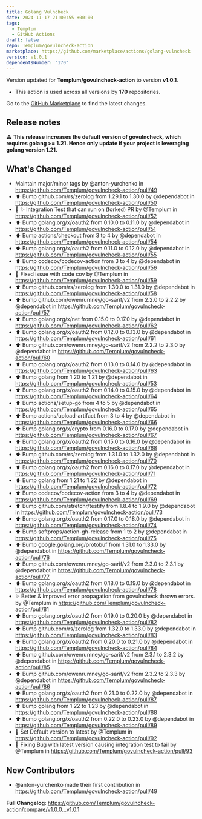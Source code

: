 ```yaml
---
title: Golang Vulncheck
date: 2024-11-17 21:00:55 +00:00
tags:
  - Templum
  - GitHub Actions
draft: false
repo: Templum/govulncheck-action
marketplace: https://github.com/marketplace/actions/golang-vulncheck
version: v1.0.1
dependentsNumber: "170"
---
```



Version updated for **Templum/govulncheck-action** to version **v1.0.1**.
- This action is used across all versions by **170** repositories.

Go to the [GitHub Marketplace](https://github.com/marketplace/actions/golang-vulncheck) to find the latest changes.

## Release notes

⚠️ **This release increases the default version of govulncheck, which requires golang >= 1.21. Hence only update if your project is leveraging golang version 1.21.**


## What's Changed
* Maintain major/minor tags by @anton-yurchenko in https://github.com/Templum/govulncheck-action/pull/49
* ⬆️ Bump github.com/rs/zerolog from 1.29.1 to 1.30.0 by @dependabot in https://github.com/Templum/govulncheck-action/pull/50
* :construction_worker: :sparkles: Integration Test that can run on (forked) PR by @Templum in https://github.com/Templum/govulncheck-action/pull/52
* ⬆️ Bump golang.org/x/oauth2 from 0.10.0 to 0.11.0 by @dependabot in https://github.com/Templum/govulncheck-action/pull/51
* ⬆️ Bump actions/checkout from 3 to 4 by @dependabot in https://github.com/Templum/govulncheck-action/pull/54
* ⬆️ Bump golang.org/x/oauth2 from 0.11.0 to 0.12.0 by @dependabot in https://github.com/Templum/govulncheck-action/pull/55
* ⬆️ Bump codecov/codecov-action from 3 to 4 by @dependabot in https://github.com/Templum/govulncheck-action/pull/56
* :bug: Fixed issue with code cov by @Templum in https://github.com/Templum/govulncheck-action/pull/59
* ⬆️ Bump github.com/rs/zerolog from 1.30.0 to 1.31.0 by @dependabot in https://github.com/Templum/govulncheck-action/pull/58
* ⬆️ Bump github.com/owenrumney/go-sarif/v2 from 2.2.0 to 2.2.2 by @dependabot in https://github.com/Templum/govulncheck-action/pull/57
* ⬆️ Bump golang.org/x/net from 0.15.0 to 0.17.0 by @dependabot in https://github.com/Templum/govulncheck-action/pull/62
* ⬆️ Bump golang.org/x/oauth2 from 0.12.0 to 0.13.0 by @dependabot in https://github.com/Templum/govulncheck-action/pull/61
* ⬆️ Bump github.com/owenrumney/go-sarif/v2 from 2.2.2 to 2.3.0 by @dependabot in https://github.com/Templum/govulncheck-action/pull/60
* ⬆️ Bump golang.org/x/oauth2 from 0.13.0 to 0.14.0 by @dependabot in https://github.com/Templum/govulncheck-action/pull/63
* ⬆️ Bump golang from 1.20 to 1.21 by @dependabot in https://github.com/Templum/govulncheck-action/pull/53
* ⬆️ Bump golang.org/x/oauth2 from 0.14.0 to 0.15.0 by @dependabot in https://github.com/Templum/govulncheck-action/pull/64
* ⬆️ Bump actions/setup-go from 4 to 5 by @dependabot in https://github.com/Templum/govulncheck-action/pull/65
* ⬆️ Bump actions/upload-artifact from 3 to 4 by @dependabot in https://github.com/Templum/govulncheck-action/pull/66
* ⬆️ Bump golang.org/x/crypto from 0.16.0 to 0.17.0 by @dependabot in https://github.com/Templum/govulncheck-action/pull/67
* ⬆️ Bump golang.org/x/oauth2 from 0.15.0 to 0.16.0 by @dependabot in https://github.com/Templum/govulncheck-action/pull/68
* ⬆️ Bump github.com/rs/zerolog from 1.31.0 to 1.32.0 by @dependabot in https://github.com/Templum/govulncheck-action/pull/70
* ⬆️ Bump golang.org/x/oauth2 from 0.16.0 to 0.17.0 by @dependabot in https://github.com/Templum/govulncheck-action/pull/71
* ⬆️ Bump golang from 1.21 to 1.22 by @dependabot in https://github.com/Templum/govulncheck-action/pull/72
* ⬆️ Bump codecov/codecov-action from 3 to 4 by @dependabot in https://github.com/Templum/govulncheck-action/pull/69
* ⬆️ Bump github.com/stretchr/testify from 1.8.4 to 1.9.0 by @dependabot in https://github.com/Templum/govulncheck-action/pull/73
* ⬆️ Bump golang.org/x/oauth2 from 0.17.0 to 0.18.0 by @dependabot in https://github.com/Templum/govulncheck-action/pull/74
* ⬆️ Bump softprops/action-gh-release from 1 to 2 by @dependabot in https://github.com/Templum/govulncheck-action/pull/75
* ⬆️ Bump google.golang.org/protobuf from 1.31.0 to 1.33.0 by @dependabot in https://github.com/Templum/govulncheck-action/pull/76
* ⬆️ Bump github.com/owenrumney/go-sarif/v2 from 2.3.0 to 2.3.1 by @dependabot in https://github.com/Templum/govulncheck-action/pull/77
* ⬆️ Bump golang.org/x/oauth2 from 0.18.0 to 0.19.0 by @dependabot in https://github.com/Templum/govulncheck-action/pull/78
* :sparkles: Better & Improved error propagation from govulncheck thrown errors. by @Templum in https://github.com/Templum/govulncheck-action/pull/81
* ⬆️ Bump golang.org/x/oauth2 from 0.19.0 to 0.20.0 by @dependabot in https://github.com/Templum/govulncheck-action/pull/82
* ⬆️ Bump github.com/rs/zerolog from 1.32.0 to 1.33.0 by @dependabot in https://github.com/Templum/govulncheck-action/pull/83
* ⬆️ Bump golang.org/x/oauth2 from 0.20.0 to 0.21.0 by @dependabot in https://github.com/Templum/govulncheck-action/pull/84
* ⬆️ Bump github.com/owenrumney/go-sarif/v2 from 2.3.1 to 2.3.2 by @dependabot in https://github.com/Templum/govulncheck-action/pull/85
* ⬆️ Bump github.com/owenrumney/go-sarif/v2 from 2.3.2 to 2.3.3 by @dependabot in https://github.com/Templum/govulncheck-action/pull/86
* ⬆️ Bump golang.org/x/oauth2 from 0.21.0 to 0.22.0 by @dependabot in https://github.com/Templum/govulncheck-action/pull/87
* ⬆️ Bump golang from 1.22 to 1.23 by @dependabot in https://github.com/Templum/govulncheck-action/pull/88
* ⬆️ Bump golang.org/x/oauth2 from 0.22.0 to 0.23.0 by @dependabot in https://github.com/Templum/govulncheck-action/pull/89
* :pushpin: Set Default version to latest by @Templum in https://github.com/Templum/govulncheck-action/pull/92
* :bug: Fixing Bug with latest version causing integration test to fail by @Templum in https://github.com/Templum/govulncheck-action/pull/93

## New Contributors
* @anton-yurchenko made their first contribution in https://github.com/Templum/govulncheck-action/pull/49

**Full Changelog**: https://github.com/Templum/govulncheck-action/compare/v1.0.0...v1.0.1
